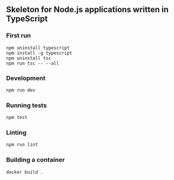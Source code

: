 ## Skeleton for Node.js applications written in TypeScript

### First run
```
npm uninstall typescript
npm install -g typescript
npm uninstall tsc
npm run tsc -- --all
```
### Development

```bash
npm run dev
```

### Running tests

```bash
npm test
```

### Linting

```bash
npm run lint
```

### Building a container

```bash
docker build .
```
